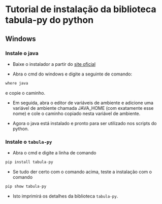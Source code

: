 # Tutorial de instalação da biblioteca tabula-py do python

## Windows

### Instale o java

- Baixe o instalador a partir do [site oficial](https://www.java.com/pt-BR/download/manual.jsp)

- Abra o cmd do windows e digite a seguinte de comando:

```cmd
where java
```

e copie o caminho.

- Em seguida, abra o editor de variáveis de ambiente e adicione uma variável de ambiente chamada JAVA_HOME (com exatamente esse nome) e cole o caminho copiado nesta variável de ambiente.

- Agora o java está instalado e pronto para ser utilizado nos scripts do python.

### Instale o `tabula-py`

- Abra o cmd e digite a linha de comando

```python
pip install tabula-py
```

- Se tudo der certo com o comando acima, teste a instalação com o comando

```python
pip show tabula-py
```

- Isto imprimirá os detalhes da biblioteca `tabula-py`.
